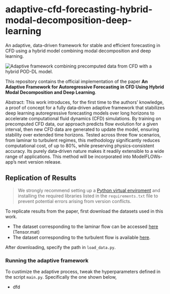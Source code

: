 # adaptive-cfd-forecasting-hybrid-modal-decomposition-deep-learning
An adaptive, data-driven framework for stable and efficient forecasting in CFD using a hybrid model combining modal decomposition and deep learning.

![Adaptive framework combining precomputed data from CFD with a hybrid POD-DL model.](https://github.com/user-attachments/assets/302acc9d-087a-4299-a066-3396aeaa5912)

This repository contains the official implementation of the paper **An Adaptive Framework for Autoregressive Forecasting in CFD Using Hybrid Modal Decomposition and Deep Learning**.

Abstract:
This work introduces, for the first time to the authors’ knowledge, a proof of concept for a fully data‑driven adaptive framework that stabilizes deep learning autoregressive forecasting models over long horizons to accelerate computational fluid dynamics (CFD) simulations. By training on precomputed CFD data, our approach predicts flow evolution for a given interval, then new CFD data are generated to update the model, ensuring stability over extended time horizons. Tested across three flow scenarios, from laminar to turbulent regimes, this methodology significantly reduces computational cost, of up to $80\%$, while preserving physics‐consistent accuracy. Its purely data‑driven nature makes it readily extensible to a wide range of applications. This method will be incorporated into ModelFLOWs-app’s next version release.

## Replication of Results
> We strongly recommend setting up a [Python virtual enviroment](https://www.freecodecamp.org/news/how-to-setup-virtual-environments-in-python/) and installing the required libraries listed in the `requirements.txt` file to prevent potential errors arising from version conflicts.

To replicate results from the paper, first download the datasets used in this work.
* The dataset corresponding to the laminar flow can be accessed [here](https://drive.google.com/drive/folders/1_MkWVuWWoE3hGKPT0FbCba234KJ06kQo) (Tensor.mat)
* The dataset corresponding to the turbulent flow is available [here](https://github.com/mendezVKI/MODULO/tree/master/download_all_data_exercises).

After downloading, specify the path in `load_data.py`.

### Running the adaptive framework
To custimize the adaptive process, tweak the hyperparameters defined in the script `main.py`. Specifically the one shown below,
* dfd
